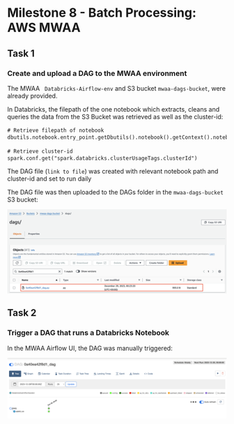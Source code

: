 # Milestone 8 - Batch Processing: AWS MWAA

## Task 1
### Create and upload a DAG to the MWAA environment

The MWAA ``` Databricks-Airflow-env``` and S3 bucket ```mwaa-dags-bucket```, were already provided.

In Databricks, the filepath of the one notebook which extracts, cleans and queries the data from the S3 Bucket was retrieved as well as the cluster-id:

```
# Retrieve filepath of notebook
dbutils.notebook.entry_point.getDbutils().notebook().getContext().notebookPath().get()

# Retrieve cluster-id
spark.conf.get("spark.databricks.clusterUsageTags.clusterId")
```

The DAG file (```link to file```) was created with relevant notebook path and cluster-id and set to run daily

The DAG file was then uploaded to the DAGs folder in the ```mwaa-dags-bucket``` S3 bucket:

![DAG_upload](screenshots/m8/1.png)


## Task 2
### Trigger a DAG that runs a Databricks Notebook

In the MWAA Airflow UI, the DAG was manually triggered:

![DAG_triggered](screenshots/m8/2.png) 
